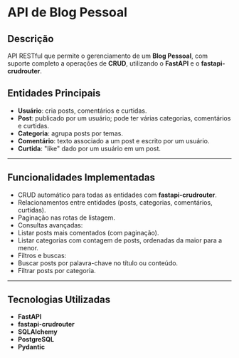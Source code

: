 #  API de Blog Pessoal

##  Descrição

API RESTful que permite o gerenciamento de um **Blog Pessoal**, com suporte completo a operações de **CRUD**, utilizando o **FastAPI** e o **fastapi-crudrouter**.

## Entidades Principais

- **Usuário**: cria posts, comentários e curtidas.
- **Post**: publicado por um usuário; pode ter várias categorias, comentários e curtidas.
- **Categoria**: agrupa posts por temas.
- **Comentário**: texto associado a um post e escrito por um usuário.
- **Curtida**: "like" dado por um usuário em um post.

---

##  Funcionalidades Implementadas

-  CRUD automático para todas as entidades com **fastapi-crudrouter**.
- Relacionamentos entre entidades (posts, categorias, comentários, curtidas).
-  Paginação nas rotas de listagem.
-  Consultas avançadas:
  - Listar posts mais comentados (com paginação).
  - Listar categorias com contagem de posts, ordenadas da maior para a menor.
-  Filtros e buscas:
  - Buscar posts por palavra-chave no título ou conteúdo.
  - Filtrar posts por categoria.

---

##  Tecnologias Utilizadas

- **FastAPI**
- **fastapi-crudrouter**
- **SQLAlchemy**
- **PostgreSQL** 
- **Pydantic**


